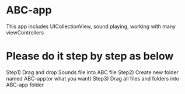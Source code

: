 # ABC-app
This app includes UICollectionView, sound playing, working with many viewControllers
<h1>Please do it step by step as below</h1>
Step1) Drag and drop Sounds file into ABC file
Step2) Create new folder named ABC-app(or what you want)
Step3) Drag all files and folders into ABC-app folder
